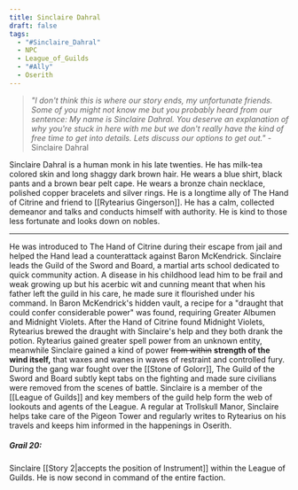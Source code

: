 ```yaml
---
title: Sinclaire Dahral
draft: false
tags:
  - "#Sinclaire_Dahral"
  - NPC
  - League_of_Guilds
  - "#Ally"
  - Oserith
---
```

> *"I don't think this is where our story ends, my unfortunate friends. Some of you might not know me but you probably heard from our sentence: My name is Sinclaire Dahral. You deserve an explanation of why you're stuck in here with me but we don't really have the kind of free time to get into details. Lets discuss our options to get out."* - Sinclaire Dahral

Sinclaire Dahral is a human monk in his late twenties. He has milk-tea colored skin and long shaggy dark brown hair. He wears a blue shirt, black pants and a brown bear pelt cape. He wears a bronze chain necklace, polished copper bracelets and silver rings. He is a longtime ally of The Hand of Citrine and friend to [[Rytearius Gingerson]]. He has a calm, collected demeanor and talks and conducts himself with authority. He is kind to those less fortunate and looks down on nobles.

---
He was introduced to The Hand of Citrine during their escape from jail and helped the Hand lead a counterattack against Baron McKendrick. 
Sinclaire leads the Guild of the Sword and Board, a martial arts school dedicated to quick community action. A disease in his childhood lead him to be frail and weak growing up but his acerbic wit and cunning meant that when his father left the guild in his care, he made sure it flourished under his command.
In Baron McKendrick's hidden vault, a recipe for a "draught that could confer considerable power" was found, requiring Greater Albumen and Midnight Violets. After the Hand of Citrine found Midnight Violets, Rytearius brewed the draught with Sinclaire's help and they both drank the potion. Rytearius gained greater spell power from an unknown entity, meanwhile Sinclaire gained a kind of power ~~from within~~ **strength of the wind itself,** that waxes and wanes in waves of restraint and controlled fury.
During the gang war fought over the [[Stone of Golorr]], The Guild of the Sword and Board subtly kept tabs on the fighting and made sure civilians were removed from the scenes of battle.
Sinclaire is a member of the [[League of Guilds]] and key members of the guild help form the web of lookouts and agents of the League.
A regular at Trollskull Manor, Sinclaire helps take care of the Pigeon Tower and regularly writes to Rytearius on his travels and keeps him informed in the happenings in Oserith.

##### Grail 20:
Sinclaire [[Story 2|accepts the position of Instrument]] within the League of Guilds. He is now second in command of the entire faction.